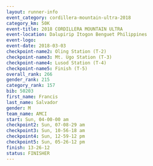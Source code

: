 ```yaml
---
layout: runner-info 
event_category: cordillera-mountain-ultra-2018 
category_km: 50K 
event-title: 2018 CORDILLERA MOUNTAIN ULTRA 
event-location: Dalupirip Itogon Benguet Philippines 
event-logo: 
event-date: 2018-03-03 
checkpoint-name2: Oling Station (T-2) 
checkpoint-name3: Mt. Ugo Station (T-3) 
checkpoint-name4: Lusod Station (T-4) 
checkpoint-name5: Finish (T-5) 
overall_rank: 266
gender_rank: 215
category_rank: 157
bib: 50203
first_name: Francis
last_name: Salvador
gender: M
team_name: AMCI
start: Sun, 04-00-00 am
checkpoint2: Sun, 07-08-29 am
checkpoint3: Sun, 10-56-18 am
checkpoint4: Sun, 12-59-12 pm
checkpoint5: Sun, 05-26-12 pm
finish: 13-26-12
status: FINISHER
---
```

